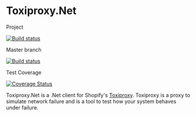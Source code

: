Toxiproxy.Net
=============

Project

[![Build status](https://ci.appveyor.com/api/projects/status/82gfuh999hq15sgo?svg=true)](https://ci.appveyor.com/project/mdevilliers/toxiproxy-net)

Master branch

[![Build status](https://ci.appveyor.com/api/projects/status/82gfuh999hq15sgo/branch/master?svg=true)](https://ci.appveyor.com/project/mdevilliers/toxiproxy-net/branch/master)

Test Coverage

[![Coverage Status](https://coveralls.io/repos/mdevilliers/Toxiproxy.Net/badge.svg?branch=coveralls_integration)](https://coveralls.io/r/mdevilliers/Toxiproxy.Net?branch=coveralls_integration)

Toxiproxy.Net is a .Net client for Shopify's [Toxiproxy](https://github.com/shopify/toxiproxy). Toxiproxy is a proxy to simulate network failure and is a tool to test how your system behaves under failure.

